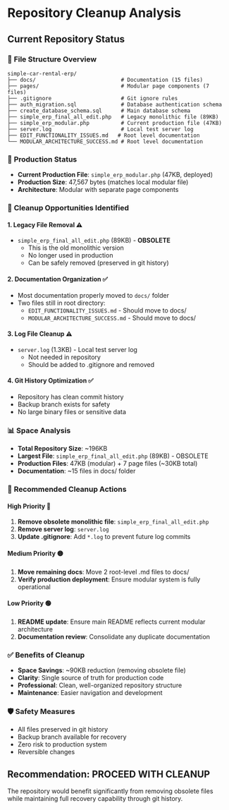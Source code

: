 # Repository Cleanup Analysis

## Current Repository Status

### 📁 **File Structure Overview**
```
simple-car-rental-erp/
├── docs/                           # Documentation (15 files)
├── pages/                          # Modular page components (7 files)
├── .gitignore                      # Git ignore rules
├── auth_migration.sql              # Database authentication schema
├── create_database_schema.sql      # Main database schema
├── simple_erp_final_all_edit.php   # Legacy monolithic file (89KB)
├── simple_erp_modular.php          # Current production file (47KB)
├── server.log                      # Local test server log
├── EDIT_FUNCTIONALITY_ISSUES.md   # Root level documentation
└── MODULAR_ARCHITECTURE_SUCCESS.md # Root level documentation
```

### 🎯 **Production Status**
- **Current Production File**: `simple_erp_modular.php` (47KB, deployed)
- **Production Size**: 47,567 bytes (matches local modular file)
- **Architecture**: Modular with separate page components

### 🧹 **Cleanup Opportunities Identified**

#### 1. **Legacy File Removal** ⚠️
- `simple_erp_final_all_edit.php` (89KB) - **OBSOLETE**
  - This is the old monolithic version
  - No longer used in production
  - Can be safely removed (preserved in git history)

#### 2. **Documentation Organization** ✅
- Most documentation properly moved to `docs/` folder
- Two files still in root directory:
  - `EDIT_FUNCTIONALITY_ISSUES.md` - Should move to docs/
  - `MODULAR_ARCHITECTURE_SUCCESS.md` - Should move to docs/

#### 3. **Log File Cleanup** ⚠️
- `server.log` (1.3KB) - Local test server log
  - Not needed in repository
  - Should be added to .gitignore and removed

#### 4. **Git History Optimization** ✅
- Repository has clean commit history
- Backup branch exists for safety
- No large binary files or sensitive data

### 📊 **Space Analysis**
- **Total Repository Size**: ~196KB
- **Largest File**: `simple_erp_final_all_edit.php` (89KB) - OBSOLETE
- **Production Files**: 47KB (modular) + 7 page files (~30KB total)
- **Documentation**: ~15 files in docs/ folder

### 🎯 **Recommended Cleanup Actions**

#### **High Priority** 🔴
1. **Remove obsolete monolithic file**: `simple_erp_final_all_edit.php`
2. **Remove server log**: `server.log`
3. **Update .gitignore**: Add `*.log` to prevent future log commits

#### **Medium Priority** 🟡
1. **Move remaining docs**: Move 2 root-level .md files to docs/
2. **Verify production deployment**: Ensure modular system is fully operational

#### **Low Priority** 🟢
1. **README update**: Ensure main README reflects current modular architecture
2. **Documentation review**: Consolidate any duplicate documentation

### ✅ **Benefits of Cleanup**
- **Space Savings**: ~90KB reduction (removing obsolete file)
- **Clarity**: Single source of truth for production code
- **Professional**: Clean, well-organized repository structure
- **Maintenance**: Easier navigation and development

### 🛡️ **Safety Measures**
- All files preserved in git history
- Backup branch available for recovery
- Zero risk to production system
- Reversible changes

## Recommendation: **PROCEED WITH CLEANUP**
The repository would benefit significantly from removing obsolete files while maintaining full recovery capability through git history.

